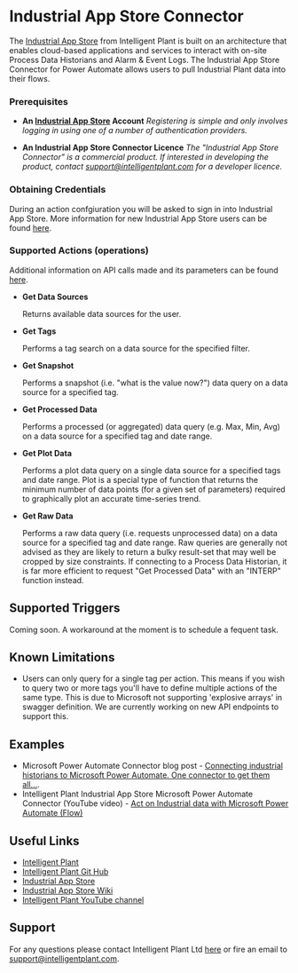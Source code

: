 # Industrial App Store Connector

The [Industrial App Store](https://appstore.intelligentplant.com) from Intelligent Plant is built on an architecture that enables cloud-based applications and services to interact with on-site Process Data Historians and Alarm & Event Logs. The Industrial App Store Connector for Power Automate allows users to pull Industrial Plant data into their flows.

### Prerequisites

* **An [Industrial App Store](https://appstore.intelligentplant.com) Account**
*Registering is simple and only involves logging in using one of a number of authentication providers.*

* **An Industrial App Store Connector Licence**
*The "Industrial App Store Connector" is a commercial product. If interested in developing the product, contact support@intelligentplant.com for a developer licence.*

### Obtaining Credentials

During an action confgiuration you will be asked to sign in into Industrial App Store. More information for new Industrial App Store users can be found [here](https://appstore.intelligentplant.com/wiki/doku.php?id=general:app_store_users "Intelligent Plant Industrial App Store wiki - Welcome to the Industrial App Store").

### Supported Actions (operations)

Additional information on API calls made and its parameters can be found [here](https://appstore.intelligentplant.com/apihelp "Intelligent Plant Industrial App Store wiki - API help").

* **Get Data Sources**
  
  Returns available data sources for the user.

* **Get Tags**

  Performs a tag search on a data source for the specified filter.

* **Get Snapshot**

  Performs a snapshot (i.e. "what is the value now?") data query on a data source for a specified tag.

* **Get Processed Data**

  Performs a processed (or aggregated) data query (e.g. Max, Min, Avg) on a data source for a specified tag and date range.

* **Get Plot Data**

  Performs a plot data query on a single data source for a specified tags and date range. Plot is a special type of function that returns the minimum number of data points (for a given set of parameters) required to graphically plot an accurate time-series trend.

* **Get Raw Data**

  Performs a raw data query (i.e. requests unprocessed data) on a data source for a specified tag and date range. Raw queries are generally not advised as they are likely to return a bulky result-set that may well be cropped by size constraints. If connecting to a Process Data Historian, it is far more efficient to request "Get Processed Data" with an "INTERP" function instead.

## Supported Triggers

Coming soon. A workaround at the moment is to schedule a fequent task.

## Known Limitations

* Users can only query for a single tag per action. This means if you wish to query two or more tags you'll have to define multiple actions of the same type. This is due to Microsoft not supporting 'explosive arrays' in swagger definition. We are currently working on new API endpoints to support this.

## Examples

* Microsoft Power Automate Connector blog post - [Connecting industrial historians to Microsoft Power Automate. One connector to get them all…](https://powerusers.microsoft.com/t5/Power-Automate-Community-Blog/Connecting-industrial-historians-to-Microsoft-Power-Automate-One/ba-p/525552 "Connecting industrial historians to Microsoft Power Automate. One connector to get them all…").
* Intelligent Plant Industrial App Store Microsoft Power Automate Connector (YouTube video) - [Act on Industrial data with Microsoft Power Automate (Flow)](https://www.youtube.com/watch?v=T5Aks4A60uI "Act on Industrial data with Microsoft Power Automate - A YouTube video")

## Useful Links

* [Intelligent Plant](https://www.intelligentplant.com "Intelligent Plant")
* [Intelligent Plant Git Hub](https://github.com/intelligentplant "Intelligent Plant Git Hub")
* [Industrial App Store](https://appstore.intelligentplant.com "Industrial App Store")
* [Industrial App Store Wiki](https://appstore.intelligentplant.com/wiki "Industrial App Store wiki")
* [Intelligent Plant YouTube channel](https://www.youtube.com/channel/UCGWOUFOjAEk_QW9w1wWWPDw "Intelligent Plant YouTube channel")

## Support

For any questions please contact Intelligent Plant Ltd [here](https://www.intelligentplant.com/contactus "Intelligent Plant - Contact Us") or fire an email to support@intelligentplant.com.

